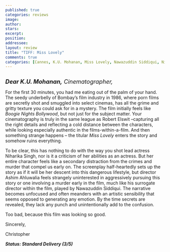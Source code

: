 ```yaml
---
published: true
categories: reviews
image:
author: 
stars: 
excerpt: 
position: 
addressee: 
layout: review
title: "TIFF: Miss Lovely"
comments: true
categories: [Cannes, K.U. Mohanan, Miss Lovely, Nawazuddin Siddiqui, Niharika Singh, Robert Elswit, TIFF, Uncategorized]
---
```

<div><p><span class="full-image-block ssNonEditable"><span><a href="/letters/2012/9/19/miss-lovely.html"><img src="http://static.squarespace.com/static/5005f6bcc4aa41161b33e89e/5329cf1fe4b07c068ebf74de/5329cf1fe4b07c068ebf767f/1348070593004/Miss%20Lovely.jpg" alt="" /></a></span></span></p>
<p><em><span style="font-size:130%;"><strong>Dear K.U. Mohanan,</strong> Cinematographer,</span></em></p>
<p>For the first 30 minutes, you had me eating out of the palm of your hand. The seedy underbelly of Bombay&rsquo;s film industry in 1986, where porn films are secretly shot and smuggled into select cinemas, has all the grime and gritty texture you could ask for in a mystery. The film initially feels like <em>Boogie Nights Bollywood</em>, but not just for the subject matter. Your cinematography is truly in the same league as Robert Elswit &ndash;capturing all the right details and reflecting a cold distance between the characters, while looking especially authentic in the films-within-a-film. And then something strange happens &ndash; the titular <em>Miss Lovely</em> enters the story and somehow ruins everything.</p>
<p>To be clear, this has nothing to do with the way you shot lead actress Niharika Singh, nor is it a criticism of her abilities as an actress. But her entire character feels like a secondary distraction from the crimes and murder that compel us early on. The screenplay half-heartedly sets up the story as if it will be her descent into this dangerous lifestyle, but director Ashim Ahluwalia feels strangely uninterested in aggressively pursuing this story or one involving a murder early in the film, much like his surrogate director within the film, played by Nawazuddin Siddiqui. The narrative becomes unfocused and often meanders with an artistic sensibility that seems opposed to generating any emotion. By the time secrets are revealed, they lack any punch and unintentionally add to the confusion.</p>
<p>Too bad, because this film was looking so good.</p>
<p>Sincerely,</p>
<p>Christopher</p>
<p><strong><em>Status: Standard Delivery (3/5)</em></strong></p></div>
